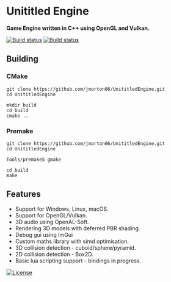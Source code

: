 # Unititled Engine

**Game Engine written in C++ using OpenGL and Vulkan.**

[![Build status](https://img.shields.io/appveyor/ci/jmorton06/UnititledEngine.svg?style=flat&label=Windows)](https://ci.appveyor.com/project/jmorton06/UnititledEngine) [![Build status]( https://img.shields.io/travis/jmorton06/UnititledEngine.svg?style=flat&label=Linux%20macOS)](https://travis-ci.org/jmorton06/UnititledEngine)

</details>

## Building

### CMake

```
git clone https://github.com/jmorton06/UnititledEngine.git
cd UnititledEngine

mkdir build
cd build
cmake ..

```

### Premake
```
git clone https://github.com/jmorton06/UnititledEngine.git
cd UnititledEngine

Tools/premake5 gmake

cd build
make

```

## Features

* Support for Windows, Linux, macOS.
* Support for OpenGL/Vulkan.
* 3D audio using OpenAL-Soft.
* Rendering 3D models with deferred PBR shading.
* Debug gui using ImGui
* Custom maths library with simd optimisation.
* 3D collision detection - cuboid/sphere/pyramid.
* 2D collision detection - Box2D.
* Basic lua scripting support - bindings in progress.

[![License](http://img.shields.io/:license-mit-blue.svg)](http://doge.mit-license.org)
<br>


